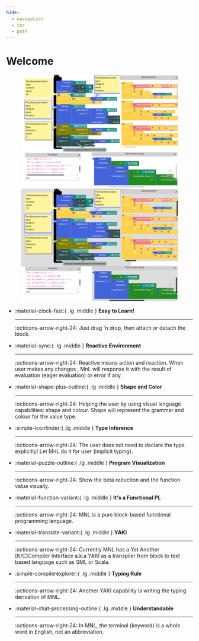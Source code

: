 ```yaml
---
hide:
  - navigation
  - toc
  - path
---
```


# Welcome

<figure markdown="span">

![f-identity](assets/images/welcome_light.png#only-light)
![f-identity](assets/images/welcome_dark.png#only-dark)

</figure>

<div class="grid cards" markdown>

-   :material-clock-fast:{ .lg .middle } __Easy to Learn!__

    ---
    :octicons-arrow-right-24: Just drag 'n drop, then attach or detach the block.

-   :material-sync:{ .lg .middle } __Reactive Environment__

    ---
    :octicons-arrow-right-24: Reactive means action and reaction. When user makes any changes , MnL will response it with the result of evaluation (eager evaluation) or error if any.

-   :material-shape-plus-outline:{ .lg .middle } __Shape and Color__

    ---
    :octicons-arrow-right-24: Helping the user by using visual language capabilities: shape and colour. Shape will represent the grammar and colour for the value type.

-   :simple-iconfinder:{ .lg .middle } __Type Inference__

    ---

    :octicons-arrow-right-24: The user does not need to declare the type explicitly! Let MnL do it for user (implicit typing).

-   :material-puzzle-outline:{ .lg .middle } __Program Visualization__

    ---

    :octicons-arrow-right-24: Show the beta reduction and the function value visually.

-   :material-function-variant:{ .lg .middle } __It's a Functional PL__

    ---

    :octicons-arrow-right-24: MNL is a pure block-based functional programming language.

-   :material-translate-variant:{ .lg .middle } __YAKI__

    ---

    :octicons-arrow-right-24: Currently MNL has a Yet Another [K/C]Compiler Interface a.k.a YAKI as a transpiler from block to text based language such as SML or Scala.

-   :simple-compilerexplorer:{ .lg .middle } __Typing Rule__

    ---

    :octicons-arrow-right-24: Another YAKI capability is writing the typing derivation of MNL.

-   :material-chat-processing-outline:{ .lg .middle } __Understandable__

    ---

    :octicons-arrow-right-24: In MNL, the terminal (keyword) is a whole word in English, not an abbreviation.

</div>
